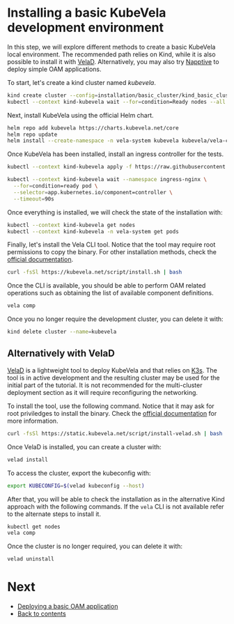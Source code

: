 # Installing a basic KubeVela development environment

In this step, we will explore different methods to create a basic KubeVela local environment. The recommended path relies on Kind, while it is also possible to install it with [VelaD](#alternatively-with-velad). Alternatively, you may also try [Napptive](http://try.napptive.com/playground?campaign_source=kubecon23) to deploy simple OAM applications.

To start, let's create a kind cluster named *kubevela*.

```bash
kind create cluster --config=installation/basic_cluster/kind_basic_cluster_config.yaml --name=kubevela
kubectl --context kind-kubevela wait --for=condition=Ready nodes --all --timeout=600s
```

Next, install KubeVela using the official Helm chart.

```bash
helm repo add kubevela https://charts.kubevela.net/core
helm repo update
helm install --create-namespace -n vela-system kubevela kubevela/vela-core --wait
```

Once KubeVela has been installed, install an ingress controller for the tests.

```bash
kubectl --context kind-kubevela apply -f https://raw.githubusercontent.com/kubernetes/ingress-nginx/main/deploy/static/provider/kind/deploy.yaml
```

```bash
kubectl --context kind-kubevela wait --namespace ingress-nginx \
  --for=condition=ready pod \
  --selector=app.kubernetes.io/component=controller \
  --timeout=90s
```

Once everything is installed, we will check the state of the installation with:

```bash
kubectl --context kind-kubevela get nodes
kubectl --context kind-kubevela -n vela-system get pods
```

Finally, let's install the Vela CLI tool. Notice that the tool may require root permissions to copy the binary. For other installation methods, check the [official documentation](https://kubevela.io/docs/installation/kubernetes#install-vela-cli).

```bash
curl -fsSl https://kubevela.net/script/install.sh | bash
```

Once the CLI is available, you should be able to perform OAM related operations such as obtaining the list of available component definitions.

```bash
vela comp
```

Once you no longer require the development cluster, you can delete it with:

```bash
kind delete cluster --name=kubevela
```

## Alternatively with VelaD

[VelaD](https://github.com/kubevela/velad) is a lightweight tool to deploy KubeVela and that relies on [K3s](https://k3s.io/). The tool is in active development and the resulting cluster may be used for the initial part of the tutorial. It is not recommended for the multi-cluster deployment section as it will require reconfiguring the networking.

To install the tool, use the following command. Notice that it may ask for root priviledges to install the binary. Check the [official documentation](https://kubevela.io/docs/installation/standalone#2-install-velad-and-setup-kubevela) for more information.

```bash
curl -fsSl https://static.kubevela.net/script/install-velad.sh | bash
```

Once VelaD is installed, you can create a cluster with:

```bash
velad install
```

To access the cluster, export the kubeconfig with:

```bash
export KUBECONFIG=$(velad kubeconfig --host)
```

After that, you will be able to check the installation as in the alternative Kind approach with the following commands. If the `vela` CLI is not available refer to the alternate steps to install it.

```bash
kubectl get nodes
vela comp
```
Once the cluster is no longer required, you can delete it with:

```bash
velad uninstall
```

# Next

* [Deploying a basic OAM application](./02.deploy_basic_app.md)
* [Back to contents](../README.md)
